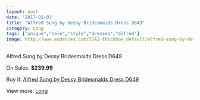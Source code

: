 ```yaml
---
layout: post
date: '2017-01-03'
title: "Alfred Sung by Dessy Bridesmaids Dress D649"
category: Long
tags: ["unique","sale","style","dresses","alfred"]
image: http://www.eudances.com/5542-thickbox_default/alfred-sung-by-dessy-bridesmaids-dress-d649.jpg
---
```

Alfred Sung by Dessy Bridesmaids Dress D649

On Sales: **$239.99**
<a href="https://www.eudances.com/en/long/1905-alfred-sung-by-dessy-bridesmaids-dress-d649.html"><amp-img layout="responsive" width="600" height="600" src="//www.eudances.com/5542-thickbox_default/alfred-sung-by-dessy-bridesmaids-dress-d649.jpg" alt="Alfred Sung by Dessy Bridesmaids Dress D649 0" /></a>
<a href="https://www.eudances.com/en/long/1905-alfred-sung-by-dessy-bridesmaids-dress-d649.html"><amp-img layout="responsive" width="600" height="600" src="//www.eudances.com/5543-thickbox_default/alfred-sung-by-dessy-bridesmaids-dress-d649.jpg" alt="Alfred Sung by Dessy Bridesmaids Dress D649 1" /></a>

Buy it: [Alfred Sung by Dessy Bridesmaids Dress D649](https://www.eudances.com/en/long/1905-alfred-sung-by-dessy-bridesmaids-dress-d649.html "Alfred Sung by Dessy Bridesmaids Dress D649")

View more: [Long](https://www.eudances.com/en/21-long "Long")